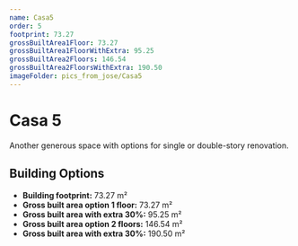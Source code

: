 ```yaml
---
name: Casa5
order: 5
footprint: 73.27
grossBuiltArea1Floor: 73.27
grossBuiltArea1FloorWithExtra: 95.25
grossBuiltArea2Floors: 146.54
grossBuiltArea2FloorsWithExtra: 190.50
imageFolder: pics_from_jose/Casa5
---
```


# Casa 5

Another generous space with options for single or double-story renovation.

## Building Options

- **Building footprint:** 73.27 m²
- **Gross built area option 1 floor:** 73.27 m²
- **Gross built area with extra 30%:** 95.25 m²
- **Gross built area option 2 floors:** 146.54 m²
- **Gross built area with extra 30%:** 190.50 m²
